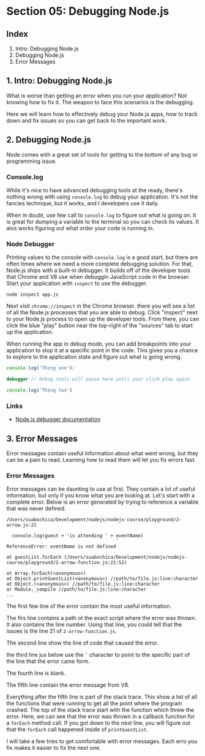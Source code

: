 # Section 05: Debugging Node.js

## Index

1. Intro: Debugging Node.js
2. Debugging Node.js
3. Error Messages


## 1. Intro: Debugging Node.js

What is worse than getting an error when you run your application? Not knowing how to fix it. The weapon to face this scenarios is the debugging.

Here we will learn how to effectively debug your Node.js apps, how to track down and fix issues so you can get back to the important work.

## 2. Debugging Node.js

Node comes with a great set of tools for getting to the bottom of any bug or programming issue.

### Console.log
While it's nice to have advanced debugging tools at the ready, there's nothing wrong with using `console.log` to debug your application. It's not the fancies technique, but it works, and I developers use it daily.

When in doubt, use few call to `console.log` to figure out what is going on. It is great for dumping a variable to the terminal so you can check its values. It alos works figuring out what order your code is running in.


### Node Debugger
Printing values to the console with `console.log` is a good start, but there are often times where we need a more complete debugging solution. For that, Node.js ships with a built-in debugger. It builds off of the developer tools that Chrome and V8 use when debuggin JavaScript code in the browser.
Start your application with `inspect` to use the debugger.

```
node inspect app.js
```

Next visit `chrome://inspect` in the Chrome browser. there you will see a list of all the Node.js processes that you are able to debug. Click "inspect" next to your Node.js process to open up the developer tools. From there, you can click the blue "play" button near the top-right of the "sources" tab to start up the application.

When running the app in debug mode, you can add breakpoints into your application to stop it at a specific point in the code. This gives you a chance to explore to the application state and figure out what is going wrong.

```js
console.log('Thing one');

debugger // Debug tools will pause here until your click play again

console.log('Thing two')
```

### Links
+ [Node.js debugger documentation](https://nodejs.org/api/debugger.html)

## 3. Error Messages
Error messages contain useful information about what went wrong, but they can be a pain to read. Learning how to read them will let you fix errors fast.

### Error Messages
Error messages can be daunting to use at first. They contain a lot of useful information, but only if you know what you are looking at. Let's start with a complete error. Below is an error generated by trying to reference a variable that was never defined.

```
/Users/suabochica/Development/nodejs/nodejs-course/playground/2-arrow.js:21

  console.log(guest + 'is attending ' + eventName)
                                        ˆ
ReferenceError: eventName is not defined

at guestList.forEach (/Users/suabochica/Development/nodejs/nodejs-course/playground/2-arrow-function.js:21:52)

at Array.forEach(<anonymous>)
at Object.printGuestList(<anonymous>) //path/to/file.js:line:character
at Object.(<anonymous>) //path/to/file.js:line:character
ar Module._compile //path/to/file.js:line:character
...
```

The first few line of the error contain the most useful information.

The firs line contains a path ot the exact script where the error was thrown. It also contains the line number. Using that line, you could tell that the issues is the line 21 of `2-arrow-function.js`.

The second line show the line of code that caused the error.

the third line jus below use the `ˆ` character to point to the specific part of the line that the error came form.

The fourth line is blank.

The fifth line contain the error message from V8.

Everything after the fifth line is part of the stack trace. This show a list of all the functions that were running to get all the point where the program crashed. The top of the stack trace start with the function which threw the error. Here, we can see that the error was thrown in a callback function for a `forEach` method call. If you got down to the next line, you will figure out that the `forEach` call happened inside of `printGuestList`.

I will take a few tries to get comfortable with error messages. Each erro you fix makes it easier to fix the next one.